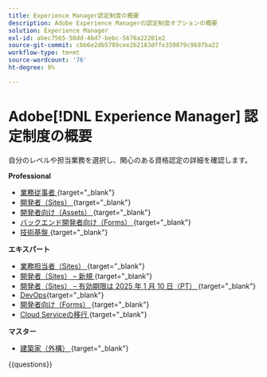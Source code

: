 ```yaml
---
title: Experience Manager認定制度の概要
description: Adobe Experience Managerの認定制度オプションの概要
solution: Experience Manager
exl-id: abec7565-58dd-46d7-bebc-5676a22201e2
source-git-commit: cbb6e2db5709cee2b2183dffe359079c9697ba22
workflow-type: tm+mt
source-wordcount: '76'
ht-degree: 0%

---
```


# Adobe[!DNL Experience Manager] 認定制度の概要

自分のレベルや担当業務を選択し、関心のある資格認定の詳細を確認します。

**Professional**

* [ 業務従事者 ](https://certification.adobe.com/certification/experience-manager-business-practitioner-professional){target="_blank"} <!--AD0-E126-->
* [ 開発者（Sites） ](https://certification.adobe.com/certification/sites-developer-professional){target="_blank"} <!--AD0-E123-->
* [ 開発者向け（Assets） ](https://certification.adobe.com/certification/assets-developer-professional){target="_blank"} <!--AD0-E129-->
* [ バックエンド開発者向け（Forms） ](https://certification.adobe.com/certification/backend-developer-professional){target="_blank"} <!--AD0-E127-->
* [ 技術基盤 ](https://certification.adobe.com/certification/technical-foundations-professional){target="_blank"} <!--AD0-E132-->

**エキスパート**

* [ 業務担当者（Sites） ](https://certification.adobe.com/certification/sites-business-practitioner-expert){target="_blank"} <!--AD0-E121-->
* [ 開発者（Sites） – 新規 ](https://certification.adobe.com/certification/sites-developer-expert-v2){target="_blank"} <!--AD0-E137-->
* [ 開発者（Sites） – 有効期限は 2025 年 1 月 10 日（PT） ](https://certification.adobe.com/certification/sites-developer-expert){target="_blank"} <!--AD0-E134-->
* [DevOps](https://certification.adobe.com/certification/aem-devops-engineer-expert){target="_blank"} <!--AD0-E124-->
* [ 開発者向け（Forms） ](https://certification.adobe.com/certification/aem-forms-developer-expert){target="_blank"} <!--AD0-E125-->
* [Cloud Serviceの移行 ](https://certification.adobe.com/certification/cloud-service-migration-expert){target="_blank"} <!--AD0-E136-->

**マスター**

* [ 建築家（外構） ](https://certification.adobe.com/certification/sites-architect-master){target="_blank"} <!--AD0-E117-->

{{questions}}
